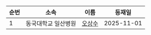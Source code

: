 | 순번 | 소속 | 이름 | 등재일 |
|------|------|------|------|
| 1 | 동국대학교 일산병원 | [오상수](https://ko.wikipedia.org/wiki/%EC%98%A4%EC%83%81%EC%88%98_(%EC%9D%98%EC%82%AC)) | 2025-11-01 |

